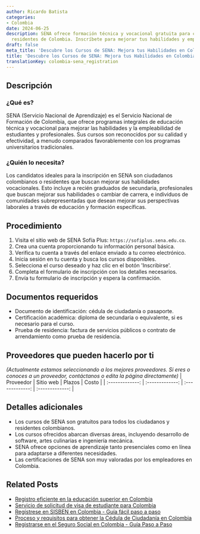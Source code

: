 ```yaml
---
author: Ricardo Batista
categories:
- Colombia
date: 2024-06-25
description: SENA ofrece formación técnica y vocacional gratuita para ciudadanos y
  residentes de Colombia. Inscríbete para mejorar tus habilidades y empleabilidad.
draft: false
meta_title: 'Descubre los Cursos de SENA: Mejora tus Habilidades en Colombia'
title: 'Descubre los Cursos de SENA: Mejora tus Habilidades en Colombia'
translationKey: colombia-sena_registration
---
```



## Descripción
### ¿Qué es?
SENA (Servicio Nacional de Aprendizaje) es el Servicio Nacional de Formación de Colombia, que ofrece programas integrales de educación técnica y vocacional para mejorar las habilidades y la empleabilidad de estudiantes y profesionales. Sus cursos son reconocidos por su calidad y efectividad, a menudo comparados favorablemente con los programas universitarios tradicionales.

### ¿Quién lo necesita?
Los candidatos ideales para la inscripción en SENA son ciudadanos colombianos o residentes que buscan mejorar sus habilidades vocacionales. Esto incluye a recién graduados de secundaria, profesionales que buscan mejorar sus habilidades o cambiar de carrera, e individuos de comunidades subrepresentadas que desean mejorar sus perspectivas laborales a través de educación y formación específicas.

## Procedimiento

1. Visita el sitio web de SENA Sofía Plus: `https://sofiplus.sena.edu.co`.
2. Crea una cuenta proporcionando tu información personal básica.
3. Verifica tu cuenta a través del enlace enviado a tu correo electrónico.
4. Inicia sesión en tu cuenta y busca los cursos disponibles.
5. Selecciona el curso deseado y haz clic en el botón 'Inscribirse'.
6. Completa el formulario de inscripción con los detalles necesarios.
7. Envía tu formulario de inscripción y espera la confirmación.

## Documentos requeridos

- Documento de identificación: cédula de ciudadanía o pasaporte.
- Certificación académica: diploma de secundaria o equivalente, si es necesario para el curso.
- Prueba de residencia: factura de servicios públicos o contrato de arrendamiento como prueba de residencia.

## Proveedores que pueden hacerlo por ti
_(Actualmente estamos seleccionando a los mejores proveedores. Si eres o conoces a un proveedor, contáctanos o edita la página directamente)_
| Proveedor        |     Sitio web    |     Plazos    |     Costo     |
| :-------------: | :-------------: |  :-------------: | :-------------: |

## Detalles adicionales

- Los cursos de SENA son gratuitos para todos los ciudadanos y residentes colombianos.
- Los cursos ofrecidos abarcan diversas áreas, incluyendo desarrollo de software, artes culinarias e ingeniería mecánica.
- SENA ofrece opciones de aprendizaje tanto presenciales como en línea para adaptarse a diferentes necesidades.
- Las certificaciones de SENA son muy valoradas por los empleadores en Colombia.


## Related Posts

- [Registro eficiente en la educación superior en Colombia](https://tramitit.com/es/guides/colombia/inscripci%C3%B3n_en_el_sistema_de_educaci%C3%B3n_superior/)
- [Servicio de solicitud de visa de estudiante para Colombia](https://tramitit.com/es/guides/colombia/solicitud_de_visa_de_estudiante/)
- [Regístrese en SISBEN en Colombia - Guía fácil paso a paso](https://tramitit.com/es/guides/colombia/inscripci%C3%B3n_en_el_sisben/)
- [Proceso y requisitos para obtener la Cédula de Ciudadanía en Colombia](https://tramitit.com/es/guides/colombia/c%C3%A9dula_de_ciudadan%C3%ADa/)
- [Registrarse en el Seguro Social en Colombia - Guía Paso a Paso](https://tramitit.com/es/guides/colombia/inscripci%C3%B3n_al_sistema_de_seguridad_social/)